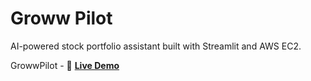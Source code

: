 # Groww Pilot

AI-powered stock portfolio assistant built with Streamlit and AWS EC2.  

GrowwPilot - 🚀 **[Live Demo](http://52.66.142.248:8501)**  
